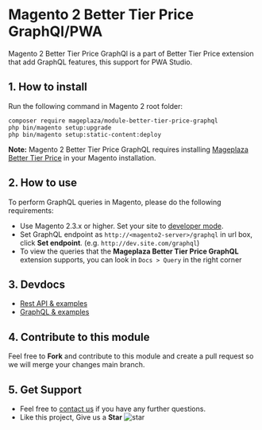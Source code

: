 # Magento 2 Better Tier Price GraphQl/PWA

Magento 2 Better Tier Price GraphQl is a part of Better Tier Price extension that add GraphQL features, this support for PWA Studio.
## 1. How to install

Run the following command in Magento 2 root folder:

```
composer require mageplaza/module-better-tier-price-graphql
php bin/magento setup:upgrade
php bin/magento setup:static-content:deploy
```

**Note:**
Magento 2 Better Tier Price GraphQL requires installing [Mageplaza Better Tier Price](https://www.mageplaza.com/magento-2-better-tier-price/) in your Magento installation.

## 2. How to use

To perform GraphQL queries in Magento, please do the following requirements:

- Use Magento 2.3.x or higher. Set your site to [developer mode](https://www.mageplaza.com/devdocs/enable-disable-developer-mode-magento-2.html).
- Set GraphQL endpoint as `http://<magento2-server>/graphql` in url box, click **Set endpoint**. 
(e.g. `http://dev.site.com/graphql`)
- To view the queries that the **Mageplaza Better Tier Price GraphQL** extension supports, you can look in `Docs > Query` in the right corner

## 3. Devdocs

- [Rest API & examples](https://documenter.getpostman.com/view/10589000/T1LFpApq)
- [GraphQL & examples](https://documenter.getpostman.com/view/10589000/TVetb69F)

## 4. Contribute to this module

Feel free to **Fork** and contribute to this module and create a pull request so we will merge your changes main branch.

## 5. Get Support

- Feel free to [contact us](https://www.mageplaza.com/contact.html) if you have any further questions.
- Like this project, Give us a **Star** ![star](https://i.imgur.com/S8e0ctO.png)
